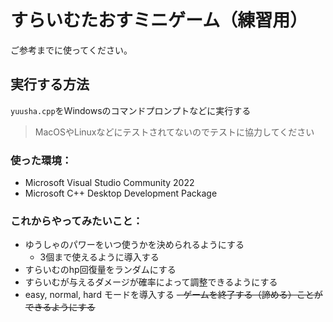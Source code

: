
# すらいむたおすミニゲーム（練習用）

ご参考までに使ってください。

## 実行する方法
`yuusha.cpp`をWindowsのコマンドプロンプトなどに実行する
> MacOSやLinuxなどにテストされてないのでテストに協力してください

### 使った環境：
- Microsoft Visual Studio Community 2022
- Microsoft C++ Desktop Development Package

### これからやってみたいこと：
- ゆうしゃのパワーをいつ使うかを決められるようにする
  - 3個まで使えるように導入する
- すらいむのhp回復量をランダムにする
- すらいむが与えるダメージが確率によって調整できるようにする
- easy, normal, hard モードを導入する
~~- ゲームを終了する（諦める）ことができるようにする~~